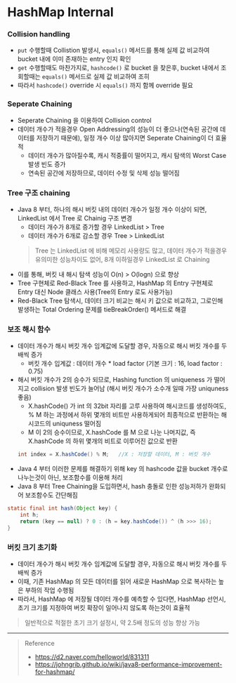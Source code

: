 # HashMap Internal
### Collision handling
* `put` 수행할때 Collistion 발생시, `equals()` 메서드를 통해 실제 값 비교하여 bucket 내에 이미 존재하는 entry 인지 확인
* `get` 수행할때도 마찬가지로, `hashcode()` 로 bucket 을 찾은후, bucket 내에서 조회할때는 `equals()` 메서드로 실제 값 비교하여 조히
* 따라서 `hashcode()` override 시 `equals()` 까지 함께 override 필요

### Seperate Chaining
* Seperate Chaining 을 이용하여 Collision control
* 데이터 개수가 적을경우 Open Addressing의 성능이 더 좋으나(연속된 공간에 데이터를 저장하기 때문에), 일정 개수 이상 많아지면 Seperate Chaining이 더 효율적
	* 데이터 개수가 많아질수록, 캐시 적중률이 떨어지고, 캐시 탐색의 Worst Case 발생 빈도 증가
	* 연속된 공간에 저장하므로, 데이터 수정 및 삭제 성능 떨어짐

### Tree 구조 chaining
* Java 8 부터, 하나의 해시 버킷 내의 데이터 개수가 일정 개수 이상이 되면, LinkedList 에서 Tree 로 Chainig 구조 변경
	* 데이터 개수가 8개로 증가할 경우 LinkedList > Tree
	* 데이터 개수가 6개로 감소할 경우 Tree > LinkedList
	> Tree 는 LinkedList 에 비해 메모리 사용량도 많고, 데이터 개수가 적을경우 유의미한 성능차이도 없어, 8개 이하일경우 LinkedList 로 Chaining
* 이를 통해, 버킷 내 해시 탐색 성능이 O(n) > O(logn) 으로 향상
* Tree 구현체로 Red-Black Tree 를 사용하고, HashMap 의 Entry 구현체로 Entry 대신 Node 클래스 사용(Tree의 Entry 로도 사용가능)
* Red-Black Tree 탐색시, 데이터 크기 비교는 해시 키 값으로 비교하고, 그로인해 발생하는 Total Ordering 문제를 tieBreakOrder() 메서드로 해결

### 보조 해시 함수
* 데이터 개수가 해시 버킷 개수 임계값에 도달할 경우, 자동으로 해시 버킷 개수를 두배씩 증가
	* 버킷 개수 입계값 : 데이터 개수 * load factor (기본 크기 : 16, load factor : 0.75)
* 해시 버킷 개수가 2의 승수가 되므로, Hashing function 의 uniqueness 가 떨어지고 collision 발생 빈도가 늘어남 (해시 버킷 개수가 소수개 일때 가장 uniquness 좋음)
	* X.hashCode() 가 int 의 32bit 자리를 고루 사용하여 해시코드를 생성하여도, % M 하는 과정에서 하위 몇개의 비트만 사용하게되어 최종적으로 반환하는 해시코드의 uniquness 떨어짐
	* M 이 2의 승수이므로, X.hashCode 를 M 으로 나눈 나머지값, 즉 X.hashCode 의 하위 몇개의 비트로 이루어진 값으로 반환
	```java
	int index = X.hashCode() % M;	//X : 저장할 데이터, M : 버킷 개수 
	```  
* Java 4 부터 이러한 문제를 해결하기 위해 key 의 hashcode 값을 bucket 개수로 나누는것이 아닌, 보조함수를 이용해 처리
* Java 8 부터 Tree Chaining을 도입하면서, hash 충돌로 인한 성능저하가 완화되어 보조함수도 간단해짐
```java
static final int hash(Object key) {
	int h;
	return (key == null) ? 0 : (h = key.hashCode()) ^ (h >>> 16);
}
``` 

### 버킷 크기 초기화
* 데이터 개수가 해시 버킷 개수 임계값에 도달할 경우, 자동으로 해시 버킷 개수를 두배씩 증가
* 이때, 기존 HashMap 의 모든 데이터를 읽어 새로운 HashMap 으로 복사하는 높은 부하의 작업 수행됨
* 따라서, HashMap 에 저장될 데이터 개수를 예측할 수 있다면, HashMap 선언시, 초기 크기를 지정하여 버킷 확장이 일어나지 않도록 하는것이 효율적
> 일반적으로 적절한 초기 크기 설정시, 약 2.5배 정도의 성능 향상 가능 

*** 
> Reference
> * https://d2.naver.com/helloworld/831311
> * https://johngrib.github.io/wiki/java8-performance-improvement-for-hashmap/
